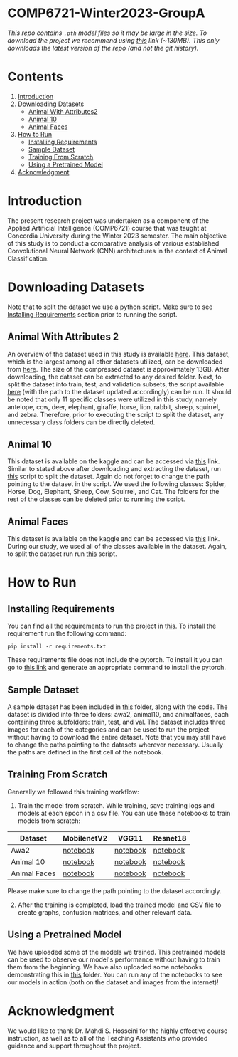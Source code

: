 # COMP6721-Winter2023-GroupA

*This repo contains `.pth` model files so it may be large in the size. To download the project we recommend using [this](https://github.com/imdeep2905/COMP6721_Winter2023_GroupA/archive/refs/heads/main.zip) link (~130MB). This only downloads the latest version of the repo (and not the git history).* 

# Contents

1. [Introduction](#Introduction)
2. [Downloading Datasets](#Downloading-Datasets)
   - [Animal With Attributes2](#Animal-With-Attributes-2)
   - [Animal 10](#Animal-10)
   - [Animal Faces](#Animal-Faces)
3. [How to Run](#How-to-Run)
   - [Installing Requirements](#Installing-Requirements)
   - [Sample Dataset](#Sample-Dataset)
   - [Training From Scratch](#Training-From-Scratch)
   - [Using a Pretrained Model](#Using-a-Pretrained-Model)
4. [Acknowledgment](#Acknowledgment)

# Introduction

The present research project was undertaken as a component of the Applied Artificial Intelligence (COMP6721) course that was taught at Concordia University during the Winter 2023 semester. The main objective of this study is to conduct a comparative analysis of various established Convolutional Neural Network (CNN) architectures in the context of Animal Classification.

# Downloading Datasets

Note that to split the dataset we use a python script. Make sure to see [Installing Requirements](#Installing-Requirements) section prior to running the script.

## Animal With Attributes 2

An overview of the dataset used in this study is available [here](https://cvml.ista.ac.at/AwA2/). This dataset, which is the largest among all other datasets utilized, can be downloaded from [here](https://cvml.ista.ac.at/AwA2/AwA2-data.zip). The size of the compressed dataset is approximately 13GB. After downloading, the dataset can be extracted to any desired folder. Next, to split the dataset into train, test, and validation subsets, the script available [here](https://github.com/imdeep2905/COMP6721_Winter2023_GroupA/blob/main/src/awa2/mnetv1/preprocess_raw_data.py) (with the path to the dataset updated accordingly) can be run. It should be noted that only 11 specific classes were utilized in this study, namely antelope, cow, deer, elephant, giraffe, horse, lion, rabbit, sheep, squirrel, and zebra. Therefore, prior to executing the script to split the dataset, any unnecessary class folders can be directly deleted.

## Animal 10

This dataset is available on the kaggle and can be accessed via [this](https://www.kaggle.com/datasets/alessiocorrado99/animals10) link. Similar to stated above after downloading and extracting the dataset, run [this](https://github.com/imdeep2905/COMP6721_Winter2023_GroupA/blob/main/src/awa2/mnetv1/preprocess_raw_data.py) script to split the dataset. Again do not forget to change the path pointing to the dataset in the script. We used the following classes: Spider, Horse, Dog, Elephant, Sheep, Cow, Squirrel, and Cat. The folders for the rest of the classes can be deleted prior to running the script.

## Animal Faces

This dataset is available on the kaggle and can be accessed via [this](https://www.kaggle.com/datasets/andrewmvd/animal-faces) link. During our study, we used all of the classes available in the dataset. Again, to split the dataset run run [this](https://github.com/imdeep2905/COMP6721_Winter2023_GroupA/blob/main/src/awa2/mnetv1/preprocess_raw_data.py) script.

# How to Run

## Installing Requirements

You can find all the requirements to run the project in [this](https://github.com/imdeep2905/COMP6721_Winter2023_GroupA/blob/main/requirements.txt). To install the requirement run the following command:

```
pip install -r requirements.txt
```

These requirements file does not include the pytorch. To install it you can go to [this link](https://pytorch.org/get-started/locally/) and generate an appropriate command to install the pytorch.

## Sample Dataset

A sample dataset has been included in [this](https://github.com/imdeep2905/COMP6721_Winter2023_GroupA/blob/main/sample_dataset/) folder, along with the code. The dataset is divided into three folders: awa2, animal10, and animalfaces, each containing three subfolders: train, test, and val. The dataset includes three images for each of the categories and can be used to run the project without having to download the entire dataset. Note that you may still have to change the paths pointing to the datasets wherever necessary. Usually the paths are defined in the first cell of the notebook.

## Training From Scratch

Generally we followed this training workflow:

1. Train the model from scratch. While training, save training logs and models at each epoch in a csv file. You can use these notebooks to train models from scratch:

| Dataset      | MobilenetV2                                                                                                                      | VGG11                                                                                                                              | Resnet18                                                                                                            |
| ------------ | -------------------------------------------------------------------------------------------------------------------------------- | ---------------------------------------------------------------------------------------------------------------------------------- | ------------------------------------------------------------------------------------------------------------------- |
| Awa2         | [notebook](https://github.com/imdeep2905/COMP6721_Winter2023_GroupA/blob/main/src/awa2/mnetv1/new/main.ipynb)                    | [notebook](https://github.com/imdeep2905/COMP6721_Winter2023_GroupA/blob/main/src/awa2/vgg11/main.ipynb)                           | [notebook](https://github.com/imdeep2905/COMP6721_Winter2023_GroupA/blob/main/src/awa2/resnet18/main.ipynb)         |
| Animal 10    | [notebook](https://github.com/imdeep2905/COMP6721_Winter2023_GroupA/blob/main/src/Animal-10/Mobilenet/animal-10-mobilenet.ipynb) | [notebook](https://github.com/imdeep2905/COMP6721_Winter2023_GroupA/blob/main/src/Animal-10/VGG/animal-10-vgg-adam.ipynb)          | [notebook](https://github.com/imdeep2905/COMP6721_Winter2023_GroupA/blob/main/src/Animal-10/resnet/animal-10.ipynb) |
| Animal Faces | [notebook](https://github.com/imdeep2905/COMP6721_Winter2023_GroupA/tree/main/src/animal_faces/mobilenet)                        | [notebook](<https://github.com/imdeep2905/COMP6721_Winter2023_GroupA/blob/main/src/animal_faces/vgg/animal-faces-vgg%20(1).ipynb>) | [notebook](https://github.com/imdeep2905/COMP6721_Winter2023_GroupA/blob/main/src/animal_faces/Resnet/main.ipynb)   |

Please make sure to change the path pointing to the dataset accordingly.

2. After the training is completed, load the trained model and CSV file to create graphs, confusion matrices, and other relevant data.

## Using a Pretrained Model

We have uploaded some of the models we trained. This pretrained models can be used to observe our model's performance without having to train them from the beginning. We have also uploaded some notebooks demonstrating this in [this](https://github.com/imdeep2905/COMP6721_Winter2023_GroupA/blob/main/sample_dataset/pretrained/) folder. You can run any of the notebooks to see our models in action (both on the dataset and images from the internet)!

# Acknowledgment

We would like to thank Dr. Mahdi S. Hosseini for the highly effective course instruction, as well as to all of the Teaching Assistants who provided guidance and support throughout the project.
